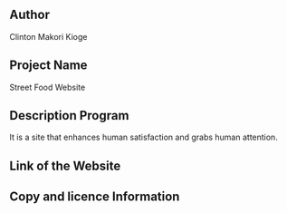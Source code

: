 ## Author

Clinton Makori Kioge

## Project Name

Street Food Website

## Description Program

It is a site that enhances human satisfaction and grabs human attention.

## Link of the Website

## Copy and licence Information

